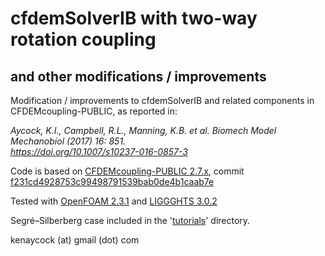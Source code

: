 # cfdemSolverIB with two-way rotation coupling 
## and other modifications / improvements
Modification / improvements to cfdemSolverIB and related components in CFDEMcoupling-PUBLIC, as reported in:

*Aycock, K.I., Campbell, R.L., Manning, K.B. et al. Biomech Model Mechanobiol (2017) 16: 851.<br>
https://doi.org/10.1007/s10237-016-0857-3*

Code is based on <a href="https://github.com/CFDEMproject/CFDEMcoupling-PUBLIC/tree/f231cd4928753c99498791539bab0de4b1caab7e">CFDEMcoupling-PUBLIC 2.7.x</a>, commit <a href="https://github.com/CFDEMproject/CFDEMcoupling-PUBLIC/commits/f231cd4928753c99498791539bab0de4b1caab7e">f231cd4928753c99498791539bab0de4b1caab7e</a>

Tested with <a href="https://openfoam.org/download/2-3-1-source/">OpenFOAM 2.3.1</a> and <a href="https://github.com/CFDEMproject/LIGGGHTS-PUBLIC/tree/3ec8c7fc926f3f452892d4d869549dd5876cfe47">LIGGGHTS 3.0.2</a>

Segré–Silberberg case included in the '<a href="https://github.com/kenaycock/CFDEMcoupling-PUBLIC/tree/CFDEM-2.7.x-Custom/tutorials">tutorials</a>' directory.

kenaycock (at) gmail (dot) com
